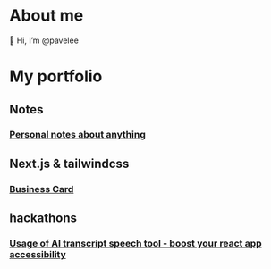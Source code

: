 # About me

👋 Hi, I’m @pavelee

# My portfolio
## Notes
### [Personal notes about anything](https://github.com/pavelee/my-notes)
## Next.js & tailwindcss
### [Business Card](https://github.com/pavelee/business-card)
## hackathons
### [Usage of AI transcript speech tool - boost your react app accessibility](https://github.com/pavelee/react-deepgram-example)
